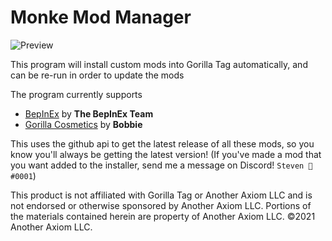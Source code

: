 # Monke Mod Manager
![Preview](https://i.imgur.com/6mEIBxm.png)

This program will install custom mods into Gorilla Tag automatically, and can be re-run in order to update the mods

The program currently supports

* [BepInEx](https://github.com/BepInEx/BepInEx) by **The BepInEx Team**
* [Gorilla Cosmetics](https://github.com/legoandmars/GorillaCosmetics) by **Bobbie**


This uses the github api to get the latest release of all these mods, so you know you'll always be getting the latest version!
(If you've made a mod that you want added to the installer, send me a message on Discord! `Steven 🎀#0001`)

This product is not affiliated with Gorilla Tag or Another Axiom LLC and is not endorsed or otherwise sponsored by Another Axiom LLC. Portions of the materials contained herein are property of Another Axiom LLC. ©2021 Another Axiom LLC.
